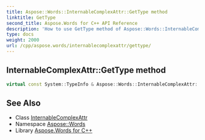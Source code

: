 ```yaml
---
title: Aspose::Words::InternableComplexAttr::GetType method
linktitle: GetType
second_title: Aspose.Words for C++ API Reference
description: 'How to use GetType method of Aspose::Words::InternableComplexAttr class in C++.'
type: docs
weight: 2000
url: /cpp/aspose.words/internablecomplexattr/gettype/
---
```

## InternableComplexAttr::GetType method




```cpp
virtual const System::TypeInfo & Aspose::Words::InternableComplexAttr::GetType() const override
```

## See Also

* Class [InternableComplexAttr](../)
* Namespace [Aspose::Words](../../)
* Library [Aspose.Words for C++](../../../)
